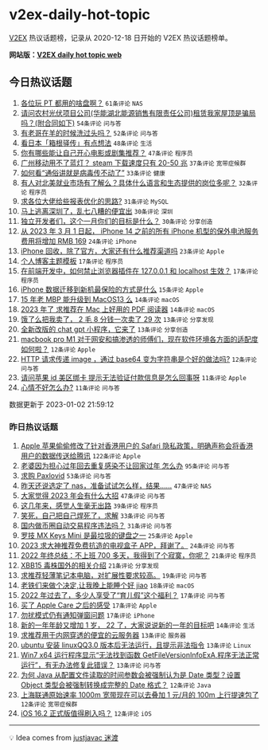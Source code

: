# v2ex-daily-hot-topic

[V2EX](https://www.v2ex.com/) 热议话题榜，记录从 2020-12-18 日开始的 V2EX 热议话题榜单。

**网站版：[V2EX daily hot topic web](https://boojack.github.io/v2ex-daily-hot-topic-web/)**

## 今日热议话题

<!-- TODAY BEGIN -->

1. [各位玩 PT 都用的啥盘啊？](https://www.v2ex.com/t/906013) `61条评论` `NAS`
1. [请问农村光伏项目公司(华能湖北能源销售有限责任公司)租赁我家屋顶是骗局吗？(附合同如下)](https://www.v2ex.com/t/906030) `54条评论` `问与答`
1. [有老哥在羊的时候洗过头吗？](https://www.v2ex.com/t/906083) `52条评论` `问与答`
1. [看日本「箱根驿传」有点想法](https://www.v2ex.com/t/906024) `48条评论` `生活`
1. [你有哪些能让自己开心电影或剧集推荐？](https://www.v2ex.com/t/906068) `47条评论` `程序员`
1. [广州移动用不了蓝灯？ steam 下载速度只有 20-50 兆](https://www.v2ex.com/t/906053) `37条评论` `宽带症候群`
1. [如何看“通俗讲就是病毒传不动了”](https://www.v2ex.com/t/906087) `33条评论` `健康`
1. [有人对北美就业市场有了解么？具体什么语言和生态提供的岗位多呢？](https://www.v2ex.com/t/906022) `32条评论` `程序员`
1. [求各位大佬给些报表优化的思路?](https://www.v2ex.com/t/906010) `31条评论` `MySQL`
1. [马上逃离深圳了，乱七八糟的便宜出](https://www.v2ex.com/t/906007) `30条评论` `深圳`
1. [独立开发者们，这个一月你们的目标是什么？](https://www.v2ex.com/t/906076) `30条评论` `分享创造`
1. [从 2023 年 3 月 1 日起， iPhone 14 之前的所有 iPhone 机型的保外电池服务费用将增加 RMB 169](https://www.v2ex.com/t/906046) `24条评论` `iPhone`
1. [iPhone 回收，除了官方，大家还有什么推荐渠道吗](https://www.v2ex.com/t/906034) `23条评论` `Apple`
1. [个人博客主题模板](https://www.v2ex.com/t/906107) `17条评论` `程序员`
1. [在前端开发中，如何禁止浏览器插件在 127.0.0.1 和 localhost 生效？](https://www.v2ex.com/t/906043) `17条评论` `程序员`
1. [iPhone 数据迁移到新机最保险的方式是什么](https://www.v2ex.com/t/906054) `15条评论` `Apple`
1. [15 年老 MBP 能升级到 MacOS13 么](https://www.v2ex.com/t/906050) `14条评论` `macOS`
1. [2023 年了 求推荐在 Mac 上好用的 PDF 阅读器](https://www.v2ex.com/t/906048) `14条评论` `macOS`
1. [饿了么把我卖了， 2 毛 8 分钱一次卖了 29 次](https://www.v2ex.com/t/906044) `13条评论` `分享发现`
1. [全新改版的 chat gpt 小程序，它来了](https://www.v2ex.com/t/906039) `13条评论` `分享创造`
1. [macbook pro M1 对于网安和搞渗透的师傅们，现在软件环境各方面的适配度如何啦？](https://www.v2ex.com/t/906117) `12条评论` `Apple`
1. [HTTP 请求传递 image ，通过 base64 变为字符串是个好的做法吗?](https://www.v2ex.com/t/906015) `12条评论` `问与答`
1. [请问苹果 id 美区绑卡 提示无法验证付款信息是怎么回事呀](https://www.v2ex.com/t/906095) `11条评论` `Apple`
1. [心情不好怎么办?](https://www.v2ex.com/t/906056) `11条评论` `问与答`

数据更新于 2023-01-02 21:59:12

<!-- TODAY END -->

### 昨日热议话题

<!-- YESTERDAY BEGIN -->

1. [Apple 苹果偷偷修改了针对香港用户的 Safari 隐私政策，明确声称会将香港用户的数据传送给腾讯](https://www.v2ex.com/t/905897) `122条评论` `Apple`
1. [老婆因为担心过年回去重复感染不让回家过年 怎么办](https://www.v2ex.com/t/905903) `95条评论` `问与答`
1. [求购 Paxlovid](https://www.v2ex.com/t/905877) `53条评论` `问与答`
1. [昨天还说选定了 nas，准备试试怎么样，结果……](https://www.v2ex.com/t/905908) `47条评论` `NAS`
1. [大家觉得 2023 年会有什么大招](https://www.v2ex.com/t/905923) `47条评论` `问与答`
1. [这几年来，感觉人生毫无出路](https://www.v2ex.com/t/905915) `39条评论` `程序员`
1. [笑死，自己把自己焊死了，求解](https://www.v2ex.com/t/905878) `33条评论` `问与答`
1. [国内做币圈自动交易程序违法吗？](https://www.v2ex.com/t/905892) `31条评论` `问与答`
1. [罗技 MX Keys Mini 是最垃圾的键盘之一](https://www.v2ex.com/t/905931) `25条评论` `Apple`
1. [2023 求大神推荐免费抗造的电视盒子 APP，拜谢了。](https://www.v2ex.com/t/905907) `24条评论` `问与答`
1. [2022 年终总结：不上班 700 多天，我得到了个寂寞，你呢？](https://www.v2ex.com/t/905969) `21条评论` `程序员`
1. [XBB15 毒株国外的相关介绍](https://www.v2ex.com/t/905967) `21条评论` `分享发现`
1. [求推荐轻薄笔记本电脑，对扩展性要求较高。](https://www.v2ex.com/t/905940) `19条评论` `问与答`
1. [老铁们来做个决定,让我晚上能睡个好 jiao](https://www.v2ex.com/t/905963) `18条评论` `macOS`
1. [2022 年过去了，多少人享受了“育儿假”这个福利？](https://www.v2ex.com/t/905929) `17条评论` `问与答`
1. [买了 Apple Care 之后的感受](https://www.v2ex.com/t/905913) `17条评论` `Apple`
1. [勿扰模式仍有通知弹窗问题](https://www.v2ex.com/t/905883) `17条评论` `iPhone`
1. [新的一年年龄又增加 1 岁， 22 了，大家说说新的一年的目标吧](https://www.v2ex.com/t/905889) `14条评论` `生活`
1. [求推荐用于内网穿透的便宜的云服务器](https://www.v2ex.com/t/905986) `13条评论` `服务器`
1. [ubuntu 安装 linuxQQ3.0 版本后无法运行，且提示非法指令](https://www.v2ex.com/t/905952) `13条评论` `Linux`
1. [Win7 x64 运行程序显示“无法找到函数 GetFileVersionInfoExA,程序无法正常运行”，有无办法修复此错误？](https://www.v2ex.com/t/905947) `13条评论` `问与答`
1. [为何 Java 从配置文件读取的时间参数会被强制认为是 Date 类型？设置 Object 类型会被强制转换成完整的 Date 格式？](https://www.v2ex.com/t/905904) `12条评论` `Java`
1. [上海联通原始速率 1000m 宽带现在可以去叠加 1 元/月的 100m 上行提速包了](https://www.v2ex.com/t/905888) `12条评论` `宽带症候群`
1. [iOS 16.2 正式版值得刷入吗？](https://www.v2ex.com/t/905874) `12条评论` `iOS`

<!-- YESTERDAY END -->

---

💡 Idea comes from [justjavac 迷渡](https://github.com/justjavac/)
